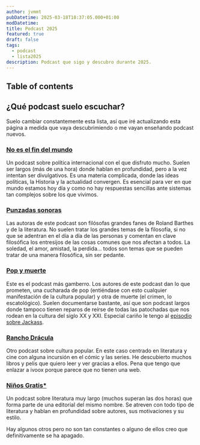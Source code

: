 ```yaml
---
author: jvmmt
pubDatetime: 2025-03-18T18:37:05.000+01:00
modDatetime: 
title: Podcast 2025
featured: true
draft: false
tags:
  - podcast
  - lista2025
description: Podcast que sigo y descubro durante 2025.
---
```


## Table of contents

## ¿Qué podcast suelo escuchar?
Suelo cambiar constantemente esta lista, así que iré actualizando esta página a medida que vaya descubrimiendo o me vayan enseñando podcast nuevos.

### [No es el fin del mundo](https://elordenmundial.com/podcasts/no-es-el-fin-del-mundo/)
Un podcast sobre política internacional con el que disfruto mucho. Suelen ser largos (más de una hora) donde hablan en profundidad, pero a la vez intentan ser divulgativos. Es una materia complicada, donde las ideas políticas, la Historia y la actualidad convergen. Es esencial para ver en que mundo estamos hoy día y como no hay respuestas sencillas ante sistemas tan complejos sobre los que vivimos.

### [Punzadas sonoras](https://punzadas.com/)
Las autoras de este podcast son filósofas grandes fanes de Roland Barthes y de la literatura. No suelen tratar los grandes temas de la filosofía, si no que se adentran en el día a día de las personas y comentan en clave filosófica los entresijos de las cosas comunes que nos afectan a todos. La soledad, el amor, amistad, la perdida… todos son temas que se pueden tratar de una manera filosófica, sin ser pedante. 

### [Pop y muerte](https://www.primaverasound.com/es/radio/shows/pop-y-muerte)
Este es el podcast más gamberro. Los autores de este podcast dan lo que prometen, una cucharada de pop (entiéndase con esto cualquier manifestación de la cultura popular) y otra de muerte (el crimen, lo escatológico). Suelen documentarse bastante, así que son podcast largos donde tampoco tienen reparos de reírse de todas las patochadas que nos rodean en la cultura del siglo XX y XXI. Especial cariño le tengo al [episodio sobre Jackass](https://www.primaverasound.com/es/radio/shows/pop-y-muerte/pop-y-muerte-t4-e07-pop-y-jackass-r-n).

### [Rancho Drácula](https://www.ivoox.com/en/podcast-rancho-dracula_sq_f11102400_1.html)
Otro podcast sobre cultura popular. En este caso centrado en literatura y cine con alguna incursión en el cómic y las series. He descubierto muchos libros y pelis que quiero leer y ver gracias a ellos. Pena que tengo que enlazar a ivoox porque parece que no tienen una web.

### [Niños Gratis*](https://sites.google.com/view/ninosgratis/podcast?authuser=0)
Un podcast sobre literatura muy largo (muchos superan las dos horas) que forma parte de una editorial del mismo nombre. Se atreven con todo tipo de literatura y hablan en profundidad sobre autores, sus motivaciones y su estilo. 

Hay algunos otros pero no son tan constantes o alguno de ellos creo que definitivamente se ha apagado.